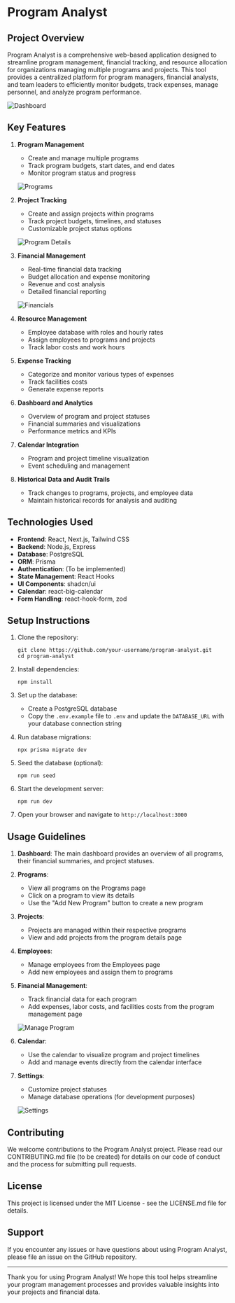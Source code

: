 # Program Analyst

## Project Overview

Program Analyst is a comprehensive web-based application designed to streamline program management, financial tracking, and resource allocation for organizations managing multiple programs and projects. This tool provides a centralized platform for program managers, financial analysts, and team leaders to efficiently monitor budgets, track expenses, manage personnel, and analyze program performance.

![Dashboard](./images/dashboard.png)

## Key Features

1. **Program Management**
   - Create and manage multiple programs
   - Track program budgets, start dates, and end dates
   - Monitor program status and progress

   ![Programs](./images/programs.png)

2. **Project Tracking**
   - Create and assign projects within programs
   - Track project budgets, timelines, and statuses
   - Customizable project status options

   ![Program Details](./images/program%20details.png)

3. **Financial Management**
   - Real-time financial data tracking
   - Budget allocation and expense monitoring
   - Revenue and cost analysis
   - Detailed financial reporting

   ![Financials](./images/financials.png)

4. **Resource Management**
   - Employee database with roles and hourly rates
   - Assign employees to programs and projects
   - Track labor costs and work hours

5. **Expense Tracking**
   - Categorize and monitor various types of expenses
   - Track facilities costs
   - Generate expense reports

6. **Dashboard and Analytics**
   - Overview of program and project statuses
   - Financial summaries and visualizations
   - Performance metrics and KPIs

7. **Calendar Integration**
   - Program and project timeline visualization
   - Event scheduling and management

8. **Historical Data and Audit Trails**
   - Track changes to programs, projects, and employee data
   - Maintain historical records for analysis and auditing

## Technologies Used

- **Frontend**: React, Next.js, Tailwind CSS
- **Backend**: Node.js, Express
- **Database**: PostgreSQL
- **ORM**: Prisma
- **Authentication**: (To be implemented)
- **State Management**: React Hooks
- **UI Components**: shadcn/ui
- **Calendar**: react-big-calendar
- **Form Handling**: react-hook-form, zod

## Setup Instructions

1. Clone the repository:
   ```
   git clone https://github.com/your-username/program-analyst.git
   cd program-analyst
   ```

2. Install dependencies:
   ```
   npm install
   ```

3. Set up the database:
   - Create a PostgreSQL database
   - Copy the `.env.example` file to `.env` and update the `DATABASE_URL` with your database connection string

4. Run database migrations:
   ```
   npx prisma migrate dev
   ```

5. Seed the database (optional):
   ```
   npm run seed
   ```

6. Start the development server:
   ```
   npm run dev
   ```

7. Open your browser and navigate to `http://localhost:3000`

## Usage Guidelines

1. **Dashboard**: The main dashboard provides an overview of all programs, their financial summaries, and project statuses.

2. **Programs**:
   - View all programs on the Programs page
   - Click on a program to view its details
   - Use the "Add New Program" button to create a new program

3. **Projects**:
   - Projects are managed within their respective programs
   - View and add projects from the program details page

4. **Employees**:
   - Manage employees from the Employees page
   - Add new employees and assign them to programs

5. **Financial Management**:
   - Track financial data for each program
   - Add expenses, labor costs, and facilities costs from the program management page

   ![Manage Program](./images/manage%20program.png)

6. **Calendar**:
   - Use the calendar to visualize program and project timelines
   - Add and manage events directly from the calendar interface

7. **Settings**:
   - Customize project statuses
   - Manage database operations (for development purposes)

   ![Settings](./images/settings.png)

## Contributing

We welcome contributions to the Program Analyst project. Please read our CONTRIBUTING.md file (to be created) for details on our code of conduct and the process for submitting pull requests.

## License

This project is licensed under the MIT License - see the LICENSE.md file for details.

## Support

If you encounter any issues or have questions about using Program Analyst, please file an issue on the GitHub repository.

---

Thank you for using Program Analyst! We hope this tool helps streamline your program management processes and provides valuable insights into your projects and financial data.

